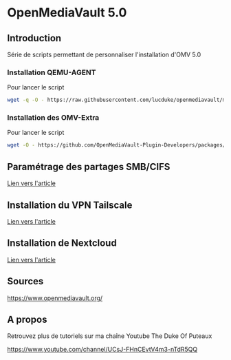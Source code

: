 # OpenMediaVault 5.0



## Introduction

Série de scripts permettant de personnaliser l'installation d'OMV 5.0

### Installation QEMU-AGENT

Pour lancer le script

```bash
wget -q -O - https://raw.githubusercontent.com/lucduke/openmediavault/main/qemu-agent.sh | bash
```

### Installation des OMV-Extra

Pour lancer le script

```bash
wget -O - https://github.com/OpenMediaVault-Plugin-Developers/packages/raw/master/install | bash
```



## Paramétrage des partages SMB/CIFS

[Lien vers l'article](./partages_cifs.md)



## Installation du VPN Tailscale

[Lien vers l'article](./tailscale.md)



## Installation de Nextcloud

[Lien vers l'article](./nextcloud.md)



## Sources

https://www.openmediavault.org/



## A propos

Retrouvez plus de tutoriels sur ma chaîne Youtube The Duke Of Puteaux

https://www.youtube.com/channel/UCsJ-FHnCEvtV4m3-nTdR5QQ



